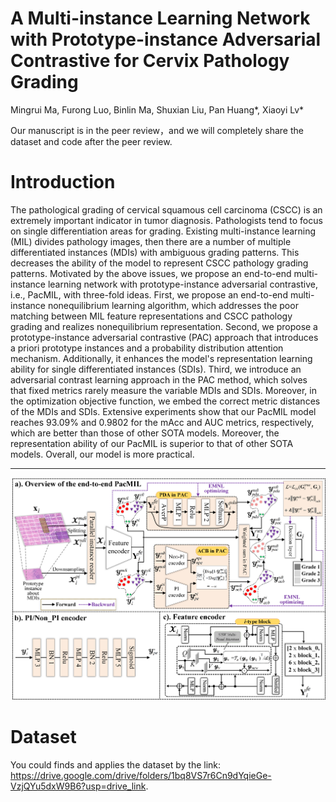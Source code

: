 # A Multi-instance Learning Network with Prototype-instance Adversarial Contrastive for Cervix Pathology Grading

Mingrui Ma, Furong Luo, Binlin Ma, Shuxian Liu, Pan Huang*, Xiaoyi Lv*

Our manuscript is in the peer review，and we will completely share the dataset and code after the peer review.

# Introduction
The pathological grading of cervical squamous cell carcinoma (CSCC) is an extremely important indicator in tumor diagnosis. Pathologists tend to focus on single differentiation areas for grading. Existing multi-instance learning (MIL) divides pathology images, then there are a number of multiple differentiated instances (MDIs) with ambiguous grading patterns. This decreases the ability of the model to represent CSCC pathology grading patterns. Motivated by the above issues, we propose an end-to-end multi-instance learning network with prototype-instance adversarial contrastive, i.e., PacMIL, with three-fold ideas. First, we propose an end-to-end multi-instance nonequilibrium learning algorithm, which addresses the poor matching between MIL feature representations and CSCC pathology grading and realizes nonequilibrium representation. Second, we propose a prototype-instance adversarial contrastive (PAC) approach that introduces a priori prototype instances and a probability distribution attention mechanism. Additionally, it enhances the model's representation learning ability for single differentiated instances (SDIs). Third, we introduce an adversarial contrast learning approach in the PAC method, which solves that fixed metrics rarely measure the variable MDIs and SDIs. Moreover, in the optimization objective function, we embed the correct metric distances of the MDIs and SDIs. Extensive experiments show that our PacMIL model reaches 93.09% and 0.9802 for the mAcc and AUC metrics, respectively, which are better than those of other SOTA models. Moreover, the representation ability of our PacMIL is superior to that of other SOTA models. Overall, our model is more practical.  

---
![image](https://github.com/Baron-Huang/PacMIL/blob/main/Image/Main_Frame_for_PacMIL.png)


# Dataset
You could finds and applies the dataset by the link: https://drive.google.com/drive/folders/1bq8VS7r6Cn9dYqieGe-VzjQYu5dxW9B6?usp=drive_link.

